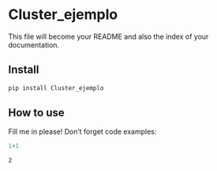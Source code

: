 Cluster_ejemplo
================

<!-- WARNING: THIS FILE WAS AUTOGENERATED! DO NOT EDIT! -->

This file will become your README and also the index of your
documentation.

## Install

``` sh
pip install Cluster_ejemplo
```

## How to use

Fill me in please! Don’t forget code examples:

``` python
1+1
```

    2
